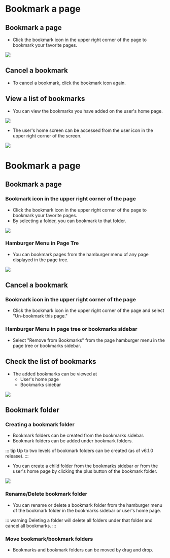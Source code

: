 # Bookmark a page

## Bookmark a page

- Click the bookmark icon in the upper right corner of the page to bookmark your favorite pages.

![](/assets/images/bookmark.png)

## Cancel a bookmark

- To cancel a bookmark, click the bookmark icon again.

## View a list of bookmarks

- You can view the bookmarks you have added on the user's home page.

![](/assets/images/user_home_bookmark.png)

- The user's home screen can be accessed from the user icon in the upper right corner of the screen.

![](/assets/images/user_home.png)


# Bookmark a page

## Bookmark a page

### Bookmark icon in the upper right corner of the page
- Click the bookmark icon in the upper right corner of the page to bookmark your favorite pages.
- By selecting a folder, you can bookmark to that folder.

![](/assets/images/bookmark.png)

### Hamburger Menu in Page Tre
- You can bookmark pages from the hamburger menu of any page displayed in the page tree.

![](/assets/images/bookmark_page_tree.png)

## Cancel a bookmark

### Bookmark icon in the upper right corner of the page
- Click the bookmark icon in the upper right corner of the page and select "Un-bookmark this page."

### Hamburger Menu in page tree or bookmarks sidebar
- Select "Remove from Bookmarks" from the page hamburger menu in the page tree or bookmarks sidebar.

## Check the list of bookmarks

- The added bookmarks can be viewed at
    - User's home page
    - Bookmarks sidebar

![](/assets/images/bookmark_user_home.png)

## Bookmark folder

### Creating a bookmark folder
- Bookmark folders can be created from the bookmarks sidebar.
- Bookmark folders can be added under bookmark folders.

::: tip
Up to two levels of bookmark folders can be created (as of v6.1.0 release).
:::

- You can create a child folder from the bookmarks sidebar or from the user's home page by clicking the plus button of the bookmark folder.

![](/assets/images/bookmark_page_tree_plus.png)

### Rename/Delete bookmark folder
- You can rename or delete a bookmark folder from the hamburger menu of the bookmark folder in the bookmarks sidebar or user's home page.

::: warning
Deleting a folder will delete all folders under that folder and cancel all bookmarks.
:::

### Move bookmark/bookmark folders
- Bookmarks and bookmark folders can be moved by drag and drop.